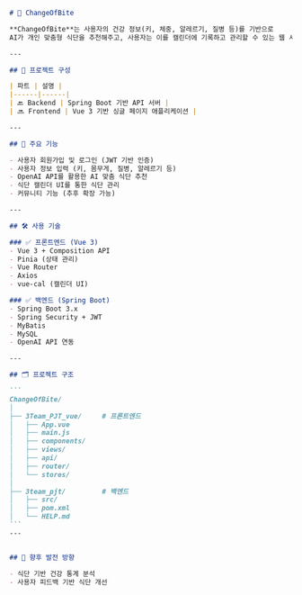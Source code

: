 ````markdown
# 🥗 ChangeOfBite

**ChangeOfBite**는 사용자의 건강 정보(키, 체중, 알레르기, 질병 등)를 기반으로  
AI가 개인 맞춤형 식단을 추천해주고, 사용자는 이를 캘린더에 기록하고 관리할 수 있는 웹 서비스입니다.

---

## 🧩 프로젝트 구성

| 파트 | 설명 |
|------|------|
| 🔙 Backend | Spring Boot 기반 API 서버 |
| 🔜 Frontend | Vue 3 기반 싱글 페이지 애플리케이션 |

---

## 🚀 주요 기능

- 사용자 회원가입 및 로그인 (JWT 기반 인증)
- 사용자 정보 입력 (키, 몸무게, 질병, 알레르기 등)
- OpenAI API를 활용한 AI 맞춤 식단 추천
- 식단 캘린더 UI를 통한 식단 관리
- 커뮤니티 기능 (추후 확장 가능)

---

## 🛠️ 사용 기술

### ✅ 프론트엔드 (Vue 3)
- Vue 3 + Composition API
- Pinia (상태 관리)
- Vue Router
- Axios
- vue-cal (캘린더 UI)

### ✅ 백엔드 (Spring Boot)
- Spring Boot 3.x
- Spring Security + JWT
- MyBatis
- MySQL
- OpenAI API 연동

---

## 🗂️ 프로젝트 구조

```
ChangeOfBite/
│
├── 3Team_PJT_vue/     # 프론트엔드
│   ├── App.vue
│   ├── main.js
│   ├── components/
│   ├── views/
│   ├── api/
│   ├── router/
│   └── stores/
│
├── 3team_pjt/         # 백엔드
│   ├── src/
│   ├── pom.xml
│   └── HELP.md
```
---


## 🔮 향후 발전 방향

- 식단 기반 건강 통계 분석
- 사용자 피드백 기반 식단 개선
